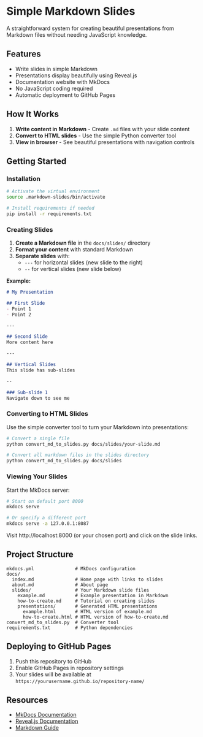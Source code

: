 # Simple Markdown Slides

A straightforward system for creating beautiful presentations from Markdown files without needing JavaScript knowledge.

## Features

- Write slides in simple Markdown
- Presentations display beautifully using Reveal.js
- Documentation website with MkDocs
- No JavaScript coding required
- Automatic deployment to GitHub Pages

## How It Works

1. **Write content in Markdown** - Create `.md` files with your slide content
2. **Convert to HTML slides** - Use the simple Python converter tool
3. **View in browser** - See beautiful presentations with navigation controls

## Getting Started

### Installation

```bash
# Activate the virtual environment
source .markdown-slides/bin/activate

# Install requirements if needed
pip install -r requirements.txt
```

### Creating Slides

1. **Create a Markdown file** in the `docs/slides/` directory
2. **Format your content** with standard Markdown
3. **Separate slides** with:
   - `---` for horizontal slides (new slide to the right)
   - `--` for vertical slides (new slide below)

**Example:**

```markdown
# My Presentation

## First Slide
- Point 1
- Point 2

---

## Second Slide
More content here

---

## Vertical Slides
This slide has sub-slides

--

### Sub-slide 1
Navigate down to see me
```

### Converting to HTML Slides

Use the simple converter tool to turn your Markdown into presentations:

```bash
# Convert a single file
python convert_md_to_slides.py docs/slides/your-slide.md

# Convert all markdown files in the slides directory
python convert_md_to_slides.py docs/slides
```

### Viewing Your Slides

Start the MkDocs server:

```bash
# Start on default port 8000
mkdocs serve

# Or specify a different port
mkdocs serve -a 127.0.0.1:8087
```

Visit http://localhost:8000 (or your chosen port) and click on the slide links.

## Project Structure

```
mkdocs.yml               # MkDocs configuration
docs/
  index.md               # Home page with links to slides
  about.md               # About page
  slides/                # Your Markdown slide files
    example.md           # Example presentation in Markdown
    how-to-create.md     # Tutorial on creating slides
    presentations/       # Generated HTML presentations
      example.html       # HTML version of example.md
      how-to-create.html # HTML version of how-to-create.md
convert_md_to_slides.py  # Converter tool
requirements.txt         # Python dependencies
```

## Deploying to GitHub Pages

1. Push this repository to GitHub
2. Enable GitHub Pages in repository settings
3. Your slides will be available at `https://yourusername.github.io/repository-name/`

## Resources

- [MkDocs Documentation](https://www.mkdocs.org/)
- [Reveal.js Documentation](https://revealjs.com/)
- [Markdown Guide](https://www.markdownguide.org/)
